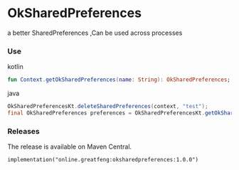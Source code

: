 # OkSharedPreferences
a better SharedPreferences ,Can be used across processes

### Use

kotlin 
```kotlin
fun Context.getOkSharedPreferences(name: String): OkSharedPreferences;
```

java 
```java
OkSharedPreferencesKt.deleteSharedPreferences(context, "test");
final OkSharedPreferences preferences = OkSharedPreferencesKt.getOkSharedPreferences(context,"test");
```

### Releases

The release is available on Maven Central.
```
implementation("online.greatfeng:oksharedpreferences:1.0.0")
```
